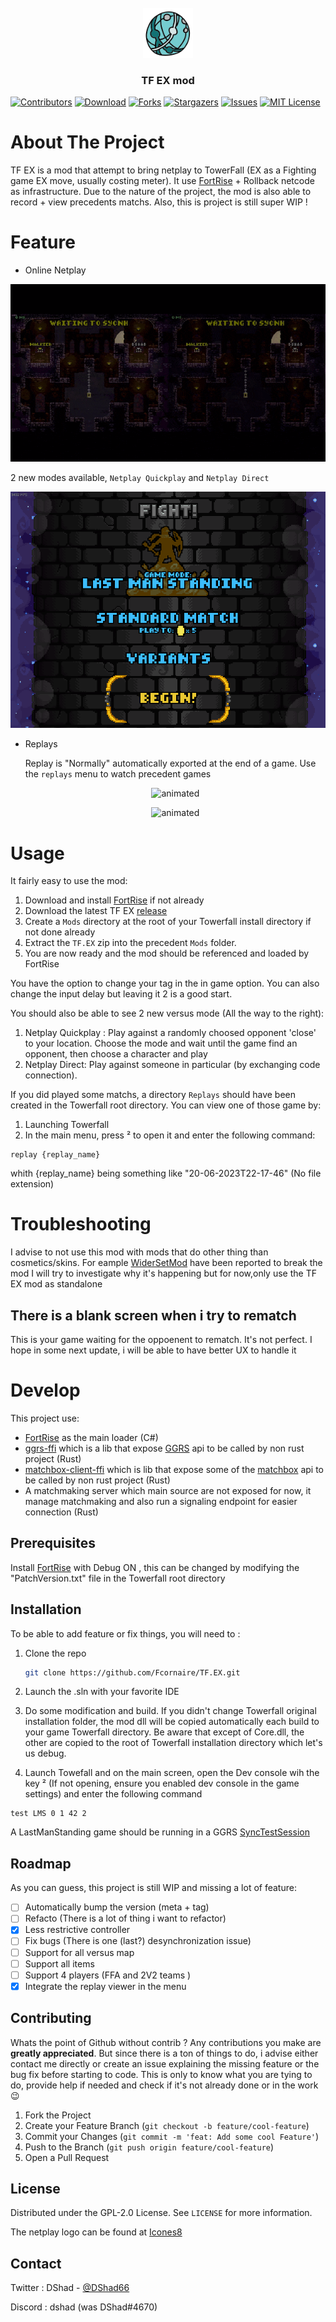 <!-- PROJECT LOGO -->
<br />
<div align="center">
  <a href="https://github.com/Fcornaire/TF.EX">
    <img src="images/icons8-internet-96.png" alt="Logo" width="80" height="80">
  </a>
  <h3 align="center">TF EX mod</h3>
</div>

<!-- Shield -->

[![Contributors][contributors-shield]][contributors-url]
[![Download][download-shield]][download-url]
[![Forks][forks-shield]][forks-url]
[![Stargazers][stars-shield]][stars-url]
[![Issues][issues-shield]][issues-url]
[![MIT License][license-shield]][license-url]

<!-- ABOUT THE PROJECT -->

# About The Project

TF EX is a mod that attempt to bring netplay to TowerFall (EX as a Fighting game EX move, usually costing meter). It use [FortRise](https://github.com/Terria-K/FortRise) + Rollback netcode as infrastructure.
Due to the nature of the project, the mod is also able to record + view precedents matchs.
Also, this is project is still super WIP !

# Feature

- Online Netplay

<p align="center">
  <img src="images/demo.gif" alt="animated" />
</p>

2 new modes available, `Netplay Quickplay` and `Netplay Direct`

   <p align="center">
    <img src="images/modes.gif" alt="animated" />
  </p>

- Replays

  Replay is "Normally" automatically exported at the end of a game.
  Use the `replays` menu to watch precedent games

  <p align="center">
    <img src="images/replays.gif" alt="animated" />
  </p>

  <p align="center">
    <img src="images/replay_play.gif" alt="animated" />
  </p>

# Usage

It fairly easy to use the mod:

1. Download and install [FortRise](https://github.com/Terria-K/FortRise) if not already
2. Download the latest TF EX [release](https://github.com/Fcornaire/TF.EX/releases)
3. Create a `Mods` directory at the root of your Towerfall install directory if not done already
4. Extract the `TF.EX` zip into the precedent `Mods` folder.
5. You are now ready and the mod should be referenced and loaded by FortRise

You have the option to change your tag in the in game option.
You can also change the input delay but leaving it 2 is a good start.

You should also be able to see 2 new versus mode (All the way to the right):

1. Netplay Quickplay : Play against a randomly choosed opponent 'close' to your location. Choose the mode and wait until the game find an opponent, then choose a character and play
2. Netplay Direct: Play against someone in particular (by exchanging code connection).

If you did played some matchs, a directory `Replays` should have been created in the Towerfall root directory.
You can view one of those game by:

1. Launching Towerfall
2. In the main menu, press ² to open it and enter the following command:

```
replay {replay_name}
```

whith {replay_name} being something like "20-06-2023T22-17-46" (No file extension)

# Troubleshooting

I advise to not use this mod with mods that do other thing than cosmetics/skins.
For eample [WiderSetMod](https://github.com/Terria-K/WiderSetMod) have been reported to break the mod
I will try to investigate why it's happening but for now,only use the TF EX mod as standalone

## There is a blank screen when i try to rematch

This is your game waiting for the oppoenent to rematch. It's not perfect. I hope in some next update, i will be able to have better UX to handle it

# Develop

This project use:

- [FortRise](https://github.com/Terria-K/FortRise) as the main loader (C#)
- [ggrs-ffi](https://github.com/Fcornaire/ggrs-ffi) which is a lib that expose [GGRS](https://github.com/gschup/ggrs) api to be called by non rust project (Rust)
- [matchbox-client-ffi](https://github.com/Fcornaire/matchbox-client-ffi) which is lib that expose some of the [matchbox](https://github.com/johanhelsing/matchbox) api to be called by non rust project (Rust)
- A matchmaking server which main source are not exposed for now, it manage matchmaking and also run a signaling endpoint for easier connection (Rust)

## Prerequisites

Install [FortRise](https://github.com/Terria-K/FortRise) with Debug ON , this can be changed by modifying the "PatchVersion.txt" file in the Towerfall root directory

## Installation

To be able to add feature or fix things, you will need to :

1. Clone the repo

   ```sh
   git clone https://github.com/Fcornaire/TF.EX.git
   ```

2. Launch the .sln with your favorite IDE
3. Do some modification and build. If you didn't change Towerfall original installation folder, the mod dll will be copied automatically each build to your game Towerfall directory. Be aware that except of Core.dll, the other are copied to the root of Towerfall installation directory which let's us debug.
4. Launch Towefall and on the main screen, open the Dev console wih the key ² (If not opening, ensure you enabled dev console in the game settings) and enter the following command

```
test LMS 0 1 42 2
```

A LastManStanding game should be running in a GGRS [SyncTestSession](https://github.com/gschup/ggrs/wiki/2.-Sessions#sessionbuilder)

<!-- ROADMAP -->

## Roadmap

As you can guess, this project is still WIP and missing a lot of feature:

- [ ] Automatically bump the version (meta + tag)
- [ ] Refacto (There is a lot of thing i want to refactor)
- [x] Less restrictive controller
- [ ] Fix bugs (There is one (last?) desynchronization issue)
- [ ] Support for all versus map
- [ ] Support all items
- [ ] Support 4 players (FFA and 2V2 teams )
- [x] Integrate the replay viewer in the menu

## Contributing

Whats the point of Github without contrib ? Any contributions you make are **greatly appreciated**.
But since there is a ton of things to do, i advise either contact me directly or create an issue explaining the missing feature or the bug fix before starting to code. This is only to know what you are tying to do, provide help if needed and check if it's not already done or in the work 😉

1. Fork the Project
2. Create your Feature Branch (`git checkout -b feature/cool-feature`)
3. Commit your Changes (`git commit -m 'feat: Add some cool Feature'`)
4. Push to the Branch (`git push origin feature/cool-feature`)
5. Open a Pull Request

<!-- LICENSE -->

## License

Distributed under the GPL-2.0 License. See `LICENSE` for more information.

The netplay logo can be found at [Icones8](https://icones8.fr/)

## Contact

Twitter : DShad - [@DShad66](https://twitter.com/DShad66)

Discord : dshad (was DShad#4670)

<!-- MARKDOWN LINKS & IMAGES -->
<!-- https://www.markdownguide.org/basic-syntax/#reference-style-links -->

[contributors-shield]: https://img.shields.io/github/contributors/Fcornaire/TF.EX.svg?style=for-the-badge
[contributors-url]: https://github.com/Fcornaire/TF.EX/graphs/contributors
[forks-shield]: https://img.shields.io/github/forks/Fcornaire/TF.EX.svg?style=for-the-badge
[forks-url]: https://github.com/Fcornaire/TF.EX/network/members
[stars-shield]: https://img.shields.io/github/stars/Fcornaire/TF.EX.svg?style=for-the-badge
[stars-url]: https://github.com/Fcornaire/TF.EX/stargazers
[issues-shield]: https://img.shields.io/github/issues/Fcornaire/TF.EX.svg?style=for-the-badge
[issues-url]: https://github.com/Fcornaire/TF.EX/issues
[license-shield]: https://img.shields.io/github/license/Fcornaire/TF.EX.svg?style=for-the-badge
[download-shield]: https://img.shields.io/github/downloads/Fcornaire/TF.EX/total?style=for-the-badge
[download-url]: https://github.com/Fcornaire/TF.EX/releases
[license-url]: https://github.com/Fcornaire/TF.EX/blob/master/LICENSE.txt
